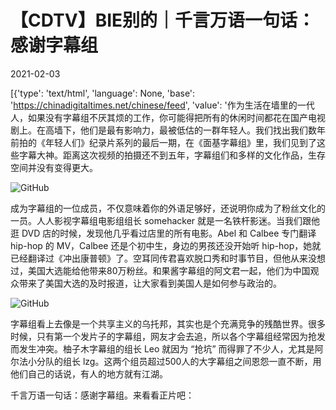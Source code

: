 # 【CDTV】BIE别的｜千言万语一句话：感谢字幕组

2021-02-03

[{'type': 'text/html', 'language': None, 'base': 'https://chinadigitaltimes.net/chinese/feed', 'value': '作为生活在墙里的一代人，如果没有字幕组不厌其烦的工作，你可能得把所有的休闲时间都花在国产电视剧上。在高墙下，他们是最有影响力，最被低估的一群年轻人。我们找出我们数年前拍的《年轻人们》纪录片系列的最后一期，在《面基字幕组》里，我们见到了这些字幕大神。距离这次视频的拍摄还不到五年，字幕组们和多样的文化作品，生存空间并没有变得更大。

![GitHub](https://chinadigitaltimes.net/chinese/files/2021/02/post-662297-601a85e807616.png)

成为字幕组的一位成员，不仅意味着你的外语足够好，还说明你成为了粉丝文化的一员。人人影视字幕组电影组组长 somehacker 就是一名铁杆影迷。当我们跟他逛 DVD 店的时候，发现他几乎看过店里的所有电影。Abel 和 Calbee 专门翻译 hip-hop 的 MV，Calbee 还是个初中生，身边的男孩还没开始听 hip-hop，她就已经翻译过《冲出康普顿》了。空耳同传君喜欢脱口秀和时事节目，但他从来没想过，美国大选能给他带来80万粉丝。和果酱字幕组的阿文君一起，他们为中国观众带来了美国大选的及时报道，让大家看到美国人是如何参与政治的。

![GitHub](https://chinadigitaltimes.net/chinese/files/2021/02/post-662297-601a85ed7de0e.png)

字幕组看上去像是一个共享主义的乌托邦，其实也是个充满竞争的残酷世界。很多时候，只有第一个发片子的字幕组，网友才会去追，所以各个字幕组经常因为抢发而发生冲突。柚子木字幕组的组长 Leo 就因为 “抢坑” 而得罪了不少人，尤其是阿尔法小分队的组长 lzg。这两个组员超过500人的大字幕组之间恩怨一直不断，用他们自己的话说，有人的地方就有江湖。 

千言万语一句话：感谢字幕组。来看看正片吧：



